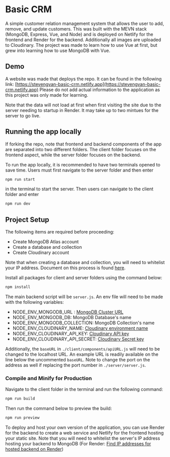 # Basic CRM

A simple customer relation management system that allows the user to add, remove, and update customers. This was built with the MEVN stack (MongoDB, Express, Vue, and Node) and is deployed on Netlify for the frontend and Render for the backend. Additionally all images are uploaded to Cloudinary. The project was made to learn how to use Vue at first, but grew into learning how to use MongoDB with Vue.

## Demo

A website was made that deploys the repo. It can be found in the following link:
[https://stevengvan-basic-crm.netlify.app](https://stevengvan-basic-crm.netlify.app) Please do not add actual information to the application as this project was only made for learning.

Note that the data will not load at first when first visiting the site due to the server needing to startup in Render. It may take up to two mintues for the server to go live.

## Running the app locally

If forking the repo, note that frontend and backend components of the app are separated into two different folders. The client folder focuses on the frontend aspect, while the server folder focuses on the backend.

To run the app locally, it is recommended to have two terminals opened to save time. Users must first navigate to the server folder and then enter

```sh
npm run start
```

in the terminal to start the server. Then users can navigate to the client folder and enter

```sh
npm run dev
```

## Project Setup

The following items are required before proceeding:

- Create MongoDB Atlas account
- Create a database and collection
- Create Cloudinary account

Note that when creating a database and collection, you will need to whitelist your IP address. Document on this process is found [here](https://www.mongodb.com/docs/atlas/security/add-ip-address-to-list/).

Install all packages for client and server folders using the command below:

```sh
npm install
```

The main backend script will be `server.js`. An env file will need to be made with the following variables:

- NODE_ENV_MONGODB_URL : [MongoDB Cluster URL](https://www.mongodb.com/docs/drivers/node/current/quick-start/create-a-connection-string/#std-label-node-quick-start-connection-string)
- NODE_ENV_MONGODB_DB: MongoDB Database's name
- NODE_ENV_MONGODB_COLLECTION: MongoDB Collection's name
- NODE_ENV_CLOUDINARY_NAME: [Cloudinary environment name](https://cloudinary.com/documentation/cloudinary_credentials_tutorial#video_tutorial)
- NODE_ENV_CLOUDINARY_API_KEY: [Cloudinary API key](https://cloudinary.com/documentation/cloudinary_credentials_tutorial#video_tutorial)
- NODE_ENV_CLOUDINARY_API_SECRET: [Cloudinary Secret key](https://cloudinary.com/documentation/cloudinary_credentials_tutorial#video_tutorial)

Additionally, the `baseURL` in `./client/components/apiURL.js` will need to be changed to the localhost URL. An example URL is readily available on the line below the uncommented `baseURL`. Note to change the port on the address as well if replacing the port number in `./server/server.js`.

### Compile and Minify for Production

Navigate to the client folder in the terminal and run the following command:

```sh
npm run build
```

Then run the command below to preview the build:

```sh
npm run preview
```

To deploy and host your own version of the application, you can use Render for the backend to create a web service and Netlify for the frontend hosting your static site. Note that you will need to whitelist the server's IP address hosting your backend to MongoDB (For Render: [Find IP addresses for hosted backend on Render](https://render.com/docs/static-outbound-ip-addresses))
